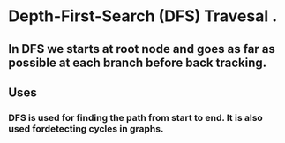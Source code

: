 # Depth-First-Search (DFS) Travesal .
## In DFS we starts at root node and goes as far as possible at each branch before back tracking.

## Uses 
### DFS is used for finding the path from start to end. It is also used fordetecting cycles in graphs.
